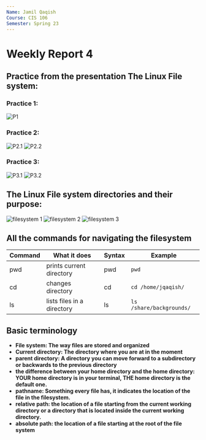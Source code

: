 ```yaml
---
Name: Jamil Qaqish
Course: CIS 106
Semester: Spring 23
---
```


# Weekly Report 4

## Practice from the presentation The Linux File system:
### Practice 1:

![P1](wr4-p1.png)

### Practice 2:

![P2.1](wr4-p2.1.png)
![P2.2](wr4-p2.2.png)

### Practice 3:

![P3.1](wr4-p3.1.png)
![P3.2](wr4-p3.2.png)

## The Linux File system directories and their purpose:

![filesystem 1](fs1.1.png)
![filesystem 2](fs1.2.png)
![filesystem 3](fs1.3.png)

## All the commands for navigating the filesystem

| Command | What it does               | Syntax | Example                  |
| ------- | -------------------------- | ------ | ------------------------ |
| pwd     | prints current directory   | pwd    | `pwd`                    |
| cd      | changes directory          | cd     | `cd /home/jqaqish/`      |
| ls      | lists files in a directory | ls     | `ls /share/backgrounds/` |
## Basic terminology
* **File system: The way files are stored and organized**
* **Current directory: The directory where you are at in the moment**
* **parent directory: A directory you can move forward to a subdirectory or backwards to the previous directory**
* **the difference between your home directory and the home directory: YOUR home directory is in your terminal, THE home directory is the default one.**
* **pathname: Something every file has, it indicates the location of the file in the filesystem.**
* **relative path: the location of a file starting from the current working directory or a directory that is located inside the current working directory.**
* **absolute path: the location of a file starting at the root of the file system**
